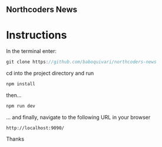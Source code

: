 ## Northcoders News

# Instructions

In the terminal enter:

```javascript
git clone https://github.com/baboquivari/northcoders-news
```

cd into the project directory and run

```javascript
npm install
```

then...

```javascript
npm run dev
```

... and finally, navigate to the following URL in your browser

```javscript
http://localhost:9090/
```

Thanks

